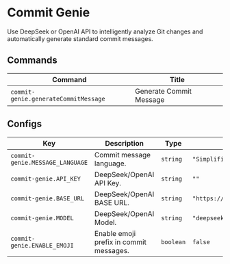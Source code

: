 # Commit Genie

Use DeepSeek or OpenAI API to intelligently analyze Git changes and automatically generate standard commit messages.

## Commands

<!-- commands -->

| Command                              | Title                   |
| ------------------------------------ | ----------------------- |
| `commit-genie.generateCommitMessage` | Generate Commit Message |

<!-- commands -->

## Configs

<!-- configs -->

| Key                             | Description                             | Type      | Default                      |
| ------------------------------- | --------------------------------------- | --------- | ---------------------------- |
| `commit-genie.MESSAGE_LANGUAGE` | Commit message language.                | `string`  | `"Simplified Chinese"`       |
| `commit-genie.API_KEY`          | DeepSeek/OpenAI API Key.                | `string`  | `""`                         |
| `commit-genie.BASE_URL`         | DeepSeek/OpenAI BASE URL.               | `string`  | `"https://api.deepseek.com"` |
| `commit-genie.MODEL`            | DeepSeek/OpenAI Model.                  | `string`  | `"deepseek-chat"`            |
| `commit-genie.ENABLE_EMOJI`     | Enable emoji prefix in commit messages. | `boolean` | `false`                      |

<!-- configs -->
